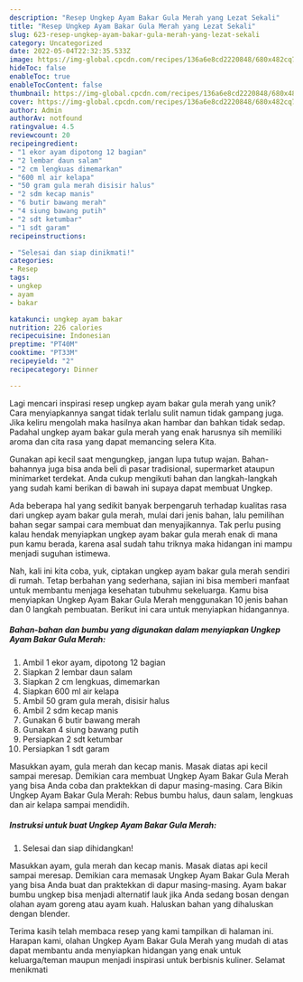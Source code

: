 ```yaml
---
description: "Resep Ungkep Ayam Bakar Gula Merah yang Lezat Sekali"
title: "Resep Ungkep Ayam Bakar Gula Merah yang Lezat Sekali"
slug: 623-resep-ungkep-ayam-bakar-gula-merah-yang-lezat-sekali
category: Uncategorized
date: 2022-05-04T22:32:35.533Z
image: https://img-global.cpcdn.com/recipes/136a6e8cd2220848/680x482cq70/ungkep-ayam-bakar-gula-merah-foto-resep-utama.jpg
hideToc: false
enableToc: true
enableTocContent: false
thumbnail: https://img-global.cpcdn.com/recipes/136a6e8cd2220848/680x482cq70/ungkep-ayam-bakar-gula-merah-foto-resep-utama.jpg
cover: https://img-global.cpcdn.com/recipes/136a6e8cd2220848/680x482cq70/ungkep-ayam-bakar-gula-merah-foto-resep-utama.jpg
author: Admin
authorAv: notfound
ratingvalue: 4.5
reviewcount: 20
recipeingredient:
- "1 ekor ayam dipotong 12 bagian"
- "2 lembar daun salam"
- "2 cm lengkuas dimemarkan"
- "600 ml air kelapa"
- "50 gram gula merah disisir halus"
- "2 sdm kecap manis"
- "6 butir bawang merah"
- "4 siung bawang putih"
- "2 sdt ketumbar"
- "1 sdt garam"
recipeinstructions:

- "Selesai dan siap dinikmati!"
categories:
- Resep
tags:
- ungkep
- ayam
- bakar

katakunci: ungkep ayam bakar 
nutrition: 226 calories
recipecuisine: Indonesian
preptime: "PT40M"
cooktime: "PT33M"
recipeyield: "2"
recipecategory: Dinner

---
```





Lagi mencari inspirasi resep ungkep ayam bakar gula merah yang unik? Cara menyiapkannya sangat tidak terlalu sulit namun tidak gampang juga. Jika keliru mengolah maka hasilnya akan hambar dan bahkan tidak sedap. Padahal ungkep ayam bakar gula merah yang enak harusnya sih memiliki aroma dan cita rasa yang dapat memancing selera Kita.





Gunakan api kecil saat mengungkep, jangan lupa tutup wajan. Bahan-bahannya juga bisa anda beli di pasar tradisional, supermarket ataupun minimarket terdekat. Anda cukup mengikuti bahan dan langkah-langkah yang sudah kami berikan di bawah ini supaya dapat membuat Ungkep.

Ada beberapa hal yang sedikit banyak berpengaruh terhadap kualitas rasa dari ungkep ayam bakar gula merah, mulai dari jenis bahan, lalu pemilihan bahan segar sampai cara membuat dan menyajikannya. Tak perlu pusing kalau hendak menyiapkan ungkep ayam bakar gula merah enak di mana pun kamu berada, karena asal sudah tahu triknya maka hidangan ini mampu menjadi suguhan istimewa.






Nah, kali ini kita coba, yuk, ciptakan ungkep ayam bakar gula merah sendiri di rumah. Tetap berbahan yang sederhana, sajian ini bisa memberi manfaat untuk membantu menjaga kesehatan tubuhmu sekeluarga. Kamu bisa menyiapkan Ungkep Ayam Bakar Gula Merah menggunakan 10 jenis bahan dan 0 langkah pembuatan. Berikut ini cara untuk menyiapkan hidangannya.

<!--inarticleads1-->

##### Bahan-bahan dan bumbu yang digunakan dalam menyiapkan Ungkep Ayam Bakar Gula Merah:

1. Ambil 1 ekor ayam, dipotong 12 bagian
1. Siapkan 2 lembar daun salam
1. Siapkan 2 cm lengkuas, dimemarkan
1. Siapkan 600 ml air kelapa
1. Ambil 50 gram gula merah, disisir halus
1. Ambil 2 sdm kecap manis
1. Gunakan 6 butir bawang merah
1. Gunakan 4 siung bawang putih
1. Persiapkan 2 sdt ketumbar
1. Persiapkan 1 sdt garam


Masukkan ayam, gula merah dan kecap manis. Masak diatas api kecil sampai meresap. Demikian cara membuat Ungkep Ayam Bakar Gula Merah yang bisa Anda coba dan praktekkan di dapur masing-masing. Cara Bikin Ungkep Ayam Bakar Gula Merah: Rebus bumbu halus, daun salam, lengkuas dan air kelapa sampai mendidih. 

<!--inarticleads2-->

##### Instruksi untuk buat Ungkep Ayam Bakar Gula Merah:


1. Selesai dan siap dihidangkan!

Masukkan ayam, gula merah dan kecap manis. Masak diatas api kecil sampai meresap. Demikian cara memasak Ungkep Ayam Bakar Gula Merah yang bisa Anda buat dan praktekkan di dapur masing-masing. Ayam bakar bumbu ungkep bisa menjadi alternatif lauk jika Anda sedang bosan dengan olahan ayam goreng atau ayam kuah. Haluskan bahan yang dihaluskan dengan blender. 

Terima kasih telah membaca resep yang kami tampilkan di halaman ini. Harapan kami, olahan Ungkep Ayam Bakar Gula Merah yang mudah di atas dapat membantu anda menyiapkan hidangan yang enak untuk keluarga/teman maupun menjadi inspirasi untuk berbisnis kuliner. Selamat menikmati
